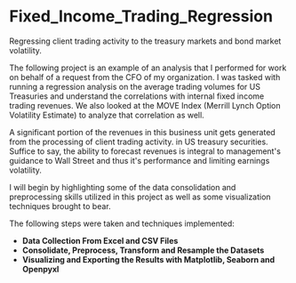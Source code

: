 # Fixed_Income_Trading_Regression

<!-- wp:paragraph -->
<p>Regressing client trading activity to the treasury markets and bond market volatility.</p>
<!-- /wp:paragraph -->

<!-- wp:paragraph -->
<p>The following project is an example of an analysis that I performed for work on behalf of a request from the CFO of my organization.   I was tasked with running a regression analysis on the average trading volumes for US Treasuries and understand the correlations with internal fixed income trading revenues.  We also looked at the MOVE Index (Merrill Lynch Option Volatility Estimate) to analyze that correlation as well.</p>
<!-- /wp:paragraph -->

<!-- wp:paragraph -->
<p>A significant portion of the revenues in this business unit gets generated from the processing of client trading activity. in US treasury securities. Suffice to say, the ability to forecast revenues is integral to management's guidance to Wall Street and thus it's performance and limiting earnings volatility.  </p>
<!-- /wp:paragraph -->

<!-- wp:paragraph -->
<p>I will begin by highlighting some of the data consolidation and preprocessing skills utilized in this project as well as some  visualization techniques brought to bear.  </p>
<!-- /wp:paragraph -->

<!-- wp:paragraph -->
<p>The following steps were taken and techniques implemented:</p>
<!-- /wp:paragraph -->

<!-- wp:list -->
<ul><li><strong>Data Collection From Excel and CSV Files</strong></li><li><strong>Consolidate, Preprocess, Transform and Resample the Datasets</strong></li><li><strong>Visualizing and Exporting the Results with Matplotlib, Seaborn and Openpyxl</strong></li></ul>
<!-- /wp:list -->
